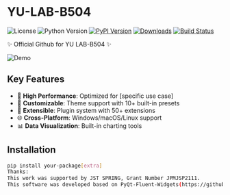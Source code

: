 # YU-LAB-B504
![License](https://img.shields.io/badge/license-MIT-blue.svg)
![Python Version](https://img.shields.io/badge/python-3.7+-blue.svg)
[![PyPI Version](https://img.shields.io/pypi/v/your-package.svg)](https://pypi.org/project/your-package/)
[![Downloads](https://static.pepy.tech/personalized-badge/your-package?period=total&units=international_system&left_color=grey&right_color=blue&left_text=Downloads)](https://pepy.tech/project/your-package)
[![Build Status](https://github.com/yourname/your-repo/actions/workflows/test.yml/badge.svg)](https://github.com/yourname/your-repo/actions)

✨ Official Github for YU LAB-B504 ✨  

![Demo](docs/source/_static/demo.gif)

## Key Features
- 🚀 **High Performance**: Optimized for [specific use case]
- 🎨 **Customizable**: Theme support with 10+ built-in presets
- 🔌 **Extensible**: Plugin system with 50+ extensions
- 🌐 **Cross-Platform**: Windows/macOS/Linux support
- 📊 **Data Visualization**: Built-in charting tools

## Installation
```bash
pip install your-package[extra]
Thanks: 
This work was supported by JST SPRING, Grant Number JPMJSP2111. 
This software was developed based on PyQt-Fluent-Widgets(https://github.com/zhiyiYo/PyQt-Fluent-Widgets/tree/master?tab=GPL-3.0-1-ov-file)
